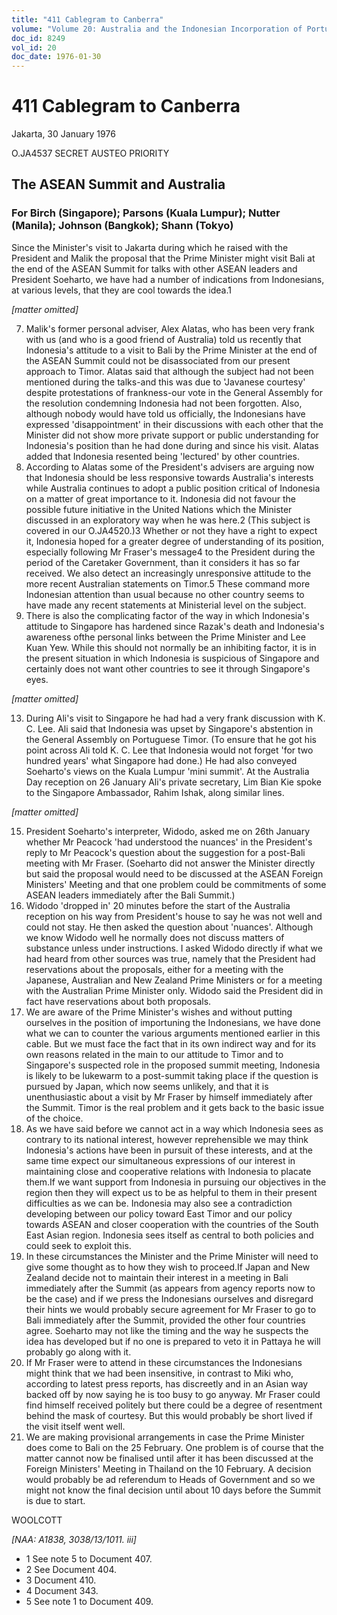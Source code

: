 ```yaml
---
title: "411 Cablegram to Canberra"
volume: "Volume 20: Australia and the Indonesian Incorporation of Portuguese Timor, 1974-1976"
doc_id: 8249
vol_id: 20
doc_date: 1976-01-30
---
```


# 411 Cablegram to Canberra

Jakarta, 30 January 1976

O.JA4537 SECRET AUSTEO PRIORITY

## The ASEAN Summit and Australia

### For Birch (Singapore); Parsons (Kuala Lumpur); Nutter (Manila); Johnson (Bangkok); Shann (Tokyo)

Since the Minister's visit to Jakarta during which he raised with the President and Malik the proposal that the Prime Minister might visit Bali at the end of the ASEAN Summit for talks with other ASEAN leaders and President Soeharto, we have had a number of indications from Indonesians, at various levels, that they are cool towards the idea.1

_[matter omitted]_

  7. Malik's former personal adviser, Alex Alatas, who has been very frank with us (and who is a good friend of Australia) told us recently that Indonesia's attitude to a visit to Bali by the Prime Minister at the end of the ASEAN Summit could not be disassociated from our present approach to Timor. Alatas said that although the subject had not been mentioned during the talks-and this was due to 'Javanese courtesy' despite protestations of frankness-our vote in the General Assembly for the resolution condemning Indonesia had not been forgotten. Also, although nobody would have told us officially, the Indonesians have expressed 'disappointment' in their discussions with each other that the Minister did not show more private support or public understanding for Indonesia's position than he had done during and since his visit. Alatas added that Indonesia resented being 'lectured' by other countries.
  8. According to Alatas some of the President's advisers are arguing now that Indonesia should be less responsive towards Australia's interests while Australia continues to adopt a public position critical of Indonesia on a matter of great importance to it. Indonesia did not favour the possible future initiative in the United Nations which the Minister discussed in an exploratory way when he was here.2 (This subject is covered in our O.JA4520.)3 Whether or not they have a right to expect it, Indonesia hoped for a greater degree of understanding of its position, especially following Mr Fraser's message4 to the President during the period of the Caretaker Government, than it considers it has so far received. We also detect an increasingly unresponsive attitude to the more recent Australian statements on Timor.5 These command more Indonesian attention than usual because no other country seems to have made any recent statements at Ministerial level on the subject.
  9. There is also the complicating factor of the way in which Indonesia's attitude to Singapore has hardened since Razak's death and Indonesia's awareness ofthe personal links between the Prime Minister and Lee Kuan Yew. While this should not normally be an inhibiting factor, it is in the present situation in which Indonesia is suspicious of Singapore and certainly does not want other countries to see it through Singapore's eyes.



_[matter omitted]_

  13. During Ali's visit to Singapore he had had a very frank discussion with K. C. Lee. Ali said that Indonesia was upset by Singapore's abstention in the General Assembly on Portuguese Timor. (To ensure that he got his point across Ali told K. C. Lee that Indonesia would not forget 'for two hundred years' what Singapore had done.) He had also conveyed Soeharto's views on the Kuala Lumpur 'mini summit'. At the Australia Day reception on 26 January Ali's private secretary, Lim Bian Kie spoke to the Singapore Ambassador, Rahim Ishak, along similar lines.



_[matter omitted]_

  15. President Soeharto's interpreter, Widodo, asked me on 26th January whether Mr Peacock 'had understood the nuances' in the President's reply to Mr Peacock's question about the suggestion for a post-Bali meeting with Mr Fraser. (Soeharto did not answer the Minister directly but said the proposal would need to be discussed at the ASEAN Foreign Ministers' Meeting and that one problem could be commitments of some ASEAN leaders immediately after the Bali Summit.)
  16. Widodo 'dropped in' 20 minutes before the start of the Australia reception on his way from President's house to say he was not well and could not stay. He then asked the question about 'nuances'. Although we know Widodo well he normally does not discuss matters of substance unless under instructions. I asked Widodo directly if what we had heard from other sources was true, namely that the President had reservations about the proposals, either for a meeting with the Japanese, Australian and New Zealand Prime Ministers or for a meeting with the Australian Prime Minister only. Widodo said the President did in fact have reservations about both proposals.
  17. We are aware of the Prime Minister's wishes and without putting ourselves in the position of importuning the Indonesians, we have done what we can to counter the various arguments mentioned earlier in this cable. But we must face the fact that in its own indirect way and for its own reasons related in the main to our attitude to Timor and to Singapore's suspected role in the proposed summit meeting, Indonesia is likely to be lukewarm to a post-summit taking place if the question is pursued by Japan, which now seems unlikely, and that it is unenthusiastic about a visit by Mr Fraser by himself immediately after the Summit. Timor is the real problem and it gets back to the basic issue of the choice.
  18. As we have said before we cannot act in a way which Indonesia sees as contrary to its national interest, however reprehensible we may think Indonesia's actions have been in pursuit of these interests, and at the same time expect our simultaneous expressions of our interest in maintaining close and cooperative relations with Indonesia to placate them.If we want support from Indonesia in pursuing our objectives in the region then they will expect us to be as helpful to them in their present difficulties as we can be. Indonesia may also see a contradiction developing between our policy toward East Timor and our policy towards ASEAN and closer cooperation with the countries of the South East Asian region. Indonesia sees itself as central to both policies and could seek to exploit this.
  19. In these circumstances the Minister and the Prime Minister will need to give some thought as to how they wish to proceed.If Japan and New Zealand decide not to maintain their interest in a meeting in Bali immediately after the Summit (as appears from agency reports now to be the case) and if we press the Indonesians ourselves and disregard their hints we would probably secure agreement for Mr Fraser to go to Bali immediately after the Summit, provided the other four countries agree. Soeharto may not like the timing and the way he suspects the idea has developed but if no one is prepared to veto it in Pattaya he will probably go along with it.
  20. If Mr Fraser were to attend in these circumstances the Indonesians might think that we had been insensitive, in contrast to Miki who, according to latest press reports, has discreetly and in an Asian way backed off by now saying he is too busy to go anyway. Mr Fraser could find himself received politely but there could be a degree of resentment behind the mask of courtesy. But this would probably be short lived if the visit itself went well.
  21. We are making provisional arrangements in case the Prime Minister does come to Bali on the 25 February. One problem is of course that the matter cannot now be finalised until after it has been discussed at the Foreign Ministers' Meeting in Thailand on the 10 February. A decision would probably be ad referendum to Heads of Government and so we might not know the final decision until about 10 days before the Summit is due to start.



WOOLCOTT

_[NAA: A1838, 3038/13/1011. iii]_

  * 1 See note 5 to Document 407.
  * 2 See Document 404.
  * 3 Document 410.
  * 4 Document 343.
  * 5 See note 1 to Document 409.


